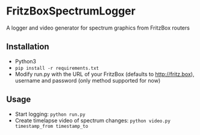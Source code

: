 # FritzBoxSpectrumLogger
A logger and video generator for spectrum graphics from FritzBox routers

## Installation
- Python3
- `pip install -r requirements.txt`
- Modify run.py with the URL of your FritzBox (defaults to http://fritz.box), username and password (only method supported for now)

## Usage
- Start logging: `python run.py`
- Create timelapse video of spectrum changes: `python video.py timestamp_from timestamp_to`
